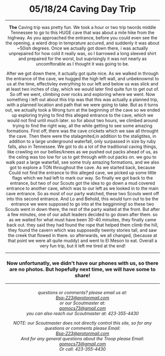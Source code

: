 <h1>05/18/24 Caving  Day Trip</h1>
<hr>

<p>
<strong>The</strong> Caving trip was pretty fun. We took a hour or two trip twords middle Tennessee to go to this HUGE cave that was about a mile hike from the highway.
As you approached the entrance, before you could even see the the opening, a wierd drop in temprature accured, and suddenly it was about ~50ish degrees. Once we actually got
down there, i was actually unprepaired for how cold it really was, so I barrowed a long sleeved shirt and prepaired for the worst,  but suprisingly it was not nearly as uncomftorable
as I thought it was going to be.
</p>

<p>After we got down there, it actually got quite nice. As we walked in through the entrance of the cave, we hugged the high left wall, and unbeknownst to us at the time, 
effectivley everything to our left and below us was slick and at least two inches of clay, which we would later find quite fun to get out of. So off we went, climbing over rocks
and exploring where we went. Now something i left out about this trip was that this was actually a planned trip, with a planned location and path that we were going to take.
But as it turns out, we actually took a Wrong turn at the beginning of the cave so we ended up exploring trying to find this alleged entrance to the cave, which we would not find
until much later. so for about two hours, we climbed around trying to find the right way, all the while getting to see some amazing formations. First off, there was the cave crickets
which we saw all throught the cave. Then there were the stalagmited,in addition to the staligtites, in addition to a large underground waterfall, only surpassed in size by ruby falls,
 also in Tennessee. We got to do a lot of the traditional caving things, like crawling on our bellies/knees as we pushed out packs ahead of us, as the celing was too low for us to get 
through with out packs on. we gou to walk past a large waterfall, see some truly amazing formations, and we also got to explore a TON throughout the cave. As we started back, because 
Could not find the entrance to this alleged cave, we picked up some little flags which we had left to mark our way. So finally we got back to the entrance, but two of our Scouts 
got the idea to go down a mud covered entrance to another cave, which was to our left as we looked in to the main cave entrance. So as most of our party watched, these two Scouts 
went off into this second entrance. And Lo and Behold, this would turn out to be the entrance we were supposed to go into at the begginning! so these two Scouts went in down there, 
the rest of the party waited at the front. But after a few minutes, one of our adult leaders decided to go down after them. so as we waited for what must have been 30-40 minuites,
they finally came back out. they said they had found the rope that helped them climb the hill, they found the cavern which was supposedly twenty stories tall, and saw the creek that 
flowed in there. so afterwards, we all changed, (because at that point we were all quite muddy) and went to El Meson to eat. Overall a very fun trip, but it left me tired at the end!
</p>

<hr>

  <h3>Now unfortunatly, we didn't have our phones with us, so there are no photos. But hopefully next time, we will have some to share!</h3>

<hr>

<h6>

  questions or comments? please email us at:  <br>
<a href="mailto:Bsa-223@protonmail.com">Bsa-223@protonmail.com </a> 
  <br> 
  or our Scoutmaster at: 
<br>
<a href="mailto:gomocs73@gmail.com">gomocs73@gmail.com</a>
  <br>
  you can also reach our Scoutmaster at:
   423-355-4430

<p>

  NOTE: our Scoutmaster does not directly control this site, so for any questions or comments please Email: 
  <br>
<a href="mailto:Bsa-223@protonmail.com">Bsa-223@protonmail.com </a>
<br> And for any general questions about the Troop please Email:
<br>
<a href="mailto:gomocs73@gmail.com">gomocs73@gmail.com</a>
  <br>
Or call:  423-355-4430
  </p>
  </h6>



<style>

body {

text-align: center;

  
}

.UlLeft {

text-align: left;
  
}
  
.ImageTxt {

text-align: left;
  
}

  .ImageLeft {

  text-align: left;
    
  }





  
</style>
